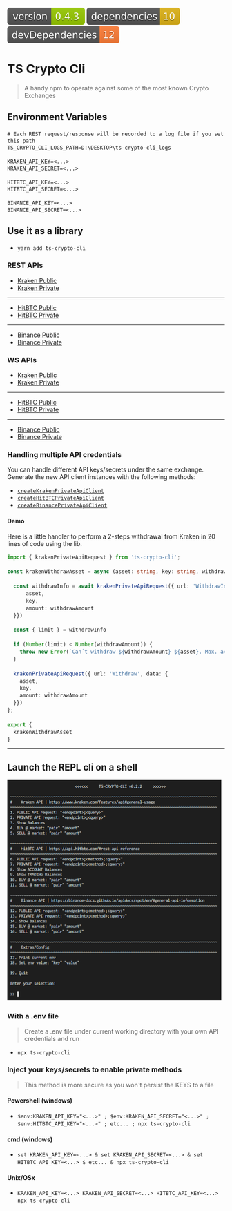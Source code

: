 <img src=".ci_badges/npm-version-badge.svg" /> <img src=".ci_badges/npm-dependencies-badge.svg" /> <img src=".ci_badges/npm-devdependencies-badge.svg" />

# TS Crypto Cli

> A handy npm to operate against some of the most known Crypto Exchanges

## Environment Variables

```
# Each REST request/response will be recorded to a log file if you set this path
TS_CRYPTO_CLI_LOGS_PATH=D:\DESKTOP\ts-crypto-cli_logs

KRAKEN_API_KEY=<...>
KRAKEN_API_SECRET=<...>

HITBTC_API_KEY=<...>
HITBTC_API_SECRET=<...>

BINANCE_API_KEY=<...>
BINANCE_API_SECRET=<...>
```

## Use it as a library

- `yarn add ts-crypto-cli`

### REST APIs

- [Kraken Public](https://yeikiu.github.io/ts-crypto-cli/modules/_kraken_public_api_request_.html)
- [Kraken Private](https://yeikiu.github.io/ts-crypto-cli/modules/_kraken_private_api_request_.html)
---
- [HitBTC Public](https://yeikiu.github.io/ts-crypto-cli/modules/_hitbtc_public_api_request_.html)
- [HitBTC Private](https://yeikiu.github.io/ts-crypto-cli/modules/_hitbtc_private_api_request_.html)
---
- [Binance Public](https://yeikiu.github.io/ts-crypto-cli/modules/_binance_public_api_request_.html)
- [Binance Private](https://yeikiu.github.io/ts-crypto-cli/modules/_binance_private_api_request_.html)

### WS APIs

- [Kraken Public](https://yeikiu.github.io/ts-crypto-cli/modules/_kraken_public_ws_handler_.html)
- [Kraken Private](https://yeikiu.github.io/ts-crypto-cli/modules/_kraken_private_ws_handler_.html)
---
- [HitBTC Public](https://yeikiu.github.io/ts-crypto-cli/modules/_hitbtc_public_ws_handler_.html)
- [HitBTC Private](https://yeikiu.github.io/ts-crypto-cli/modules/_hitbtc_private_ws_handler_.html)
---
- [Binance Public](https://yeikiu.github.io/ts-crypto-cli/modules/_binance_public_ws_handler_.html)
- [Binance Private](https://yeikiu.github.io/ts-crypto-cli/modules/_binance_private_ws_handler_.html)

### Handling multiple API credentials

You can handle different API keys/secrets under the same exchange. Generate the new API client instances with the following methods:

- [`createKrakenPrivateApiClient`](https://yeikiu.github.io/ts-crypto-cli/modules/_kraken_private_api_request_.html#createkrakenprivateapiclient)
- [`createHitBTCPrivateApiClient`](https://yeikiu.github.io/ts-crypto-cli/modules/_hitbtc_private_api_request_.html#createhitbtcprivateapiclient)
- [`createBinancePrivateApiClient`](https://yeikiu.github.io/ts-crypto-cli/modules/_binance_private_api_request_.html#createbinanceprivateapiclient)


#### Demo

Here is a little handler to perform a 2-steps withdrawal from Kraken in 20 lines of code using the lib.

```typescript
import { krakenPrivateApiRequest } from 'ts-crypto-cli';

const krakenWithdrawAsset = async (asset: string, key: string, withdrawAmount: number): Promise<void> => {

  const withdrawInfo = await krakenPrivateApiRequest({ url: 'WithdrawInfo', data: {
      asset,
      key,
      amount: withdrawAmount
  }})

  const { limit } = withdrawInfo

  if (Number(limit) < Number(withdrawAmount)) {
    throw new Error(`Can´t withdraw ${withdrawAmount} ${asset}. Max. available ${limit}`)
  }

  krakenPrivateApiRequest({ url: 'Withdraw', data: {
    asset,
    key,
    amount: withdrawAmount
  }})
};

export {
  krakenWithdrawAsset
}
```

---

## Launch the REPL cli on a shell

<img src=".github/menu_demo.png" />

### With a .env file

> Create a .env file under current working directory with your own API credentials and run

- `npx ts-crypto-cli`

### Inject your keys/secrets to enable private methods

> This method is more secure as you won´t persist the KEYS to a file

#### Powershell (windows)

- `$env:KRAKEN_API_KEY="<...>" ; $env:KRAKEN_API_SECRET="<...>" ; $env:HITBTC_API_KEY="<...>" ; etc... ; npx ts-crypto-cli`

#### cmd (windows)

- `set KRAKEN_API_KEY=<...> & set KRAKEN_API_SECRET=<...> & set HITBTC_API_KEY=<...> $ etc... & npx ts-crypto-cli`

#### Unix/OSx

- `KRAKEN_API_KEY=<...> KRAKEN_API_SECRET=<...> HITBTC_API_KEY=<...> npx ts-crypto-cli`
